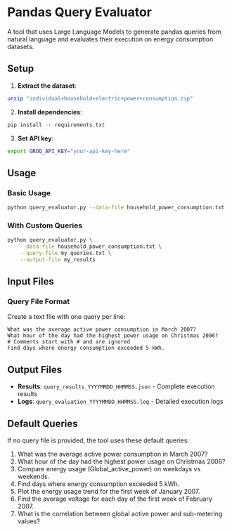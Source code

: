 # Pandas Query Evaluator

A tool that uses Large Language Models to generate pandas queries from natural language and evaluates their execution on energy consumption datasets.

## Setup

1. **Extract the dataset**:
```bash
unzip "individual+household+electric+power+consumption.zip"
```

2. **Install dependencies**:
```bash
pip install -r requirements.txt
```

3. **Set API key**:
```bash
export GROQ_API_KEY="your-api-key-here"
```

## Usage

### Basic Usage
```bash
python query_evaluator.py --data-file household_power_consumption.txt
```

### With Custom Queries
```bash
python query_evaluator.py \
    --data-file household_power_consumption.txt \
    --query-file my_queries.txt \
    --output-file my_results
```

## Input Files

### Query File Format
Create a text file with one query per line:
```
What was the average active power consumption in March 2007?
What hour of the day had the highest power usage on Christmas 2006?
# Comments start with # and are ignored
Find days where energy consumption exceeded 5 kWh.
```

## Output Files

- **Results**: `query_results_YYYYMMDD_HHMMSS.json` - Complete execution results
- **Logs**: `query_evaluation_YYYYMMDD_HHMMSS.log` - Detailed execution logs

## Default Queries

If no query file is provided, the tool uses these default queries:
1. What was the average active power consumption in March 2007?
2. What hour of the day had the highest power usage on Christmas 2006?
3. Compare energy usage (Global_active_power) on weekdays vs weekends.
4. Find days where energy consumption exceeded 5 kWh.
5. Plot the energy usage trend for the first week of January 2007.
6. Find the average voltage for each day of the first week of February 2007.
7. What is the correlation between global active power and sub-metering values?

